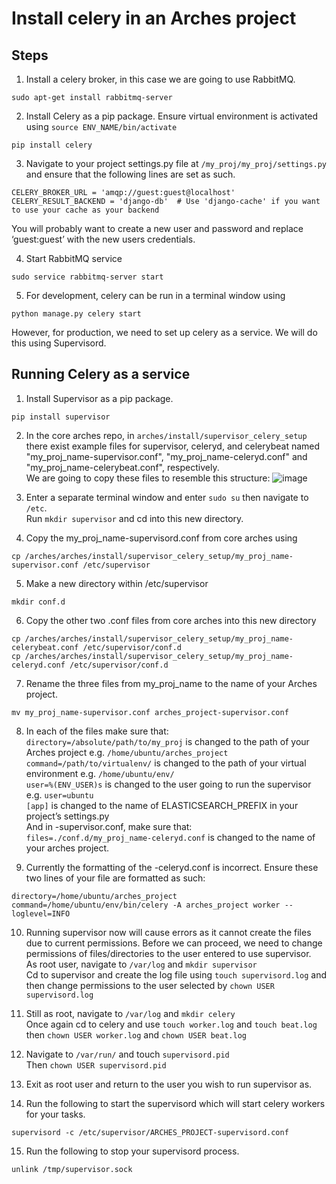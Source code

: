 # Install celery in an Arches project 

## Steps
1. Install a celery broker, in this case we are going to use RabbitMQ.

```
sudo apt-get install rabbitmq-server
```

2. Install Celery as a pip package. Ensure virtual environment is activated using `source ENV_NAME/bin/activate`

```
pip install celery
```

3. Navigate to your project settings.py file at `/my_proj/my_proj/settings.py` and ensure that the following lines are set as such.

```
CELERY_BROKER_URL = 'amqp://guest:guest@localhost'
CELERY_RESULT_BACKEND = 'django-db'  # Use 'django-cache' if you want to use your cache as your backend
```

You will probably want to create a new user and password and replace ‘guest:guest’ with the new users credentials.

4. Start RabbitMQ service

```
sudo service rabbitmq-server start
```

5. For development, celery can be run in a terminal window using

```
python manage.py celery start
```

However, for production, we need to set up celery as a service. We will do this using Supervisord.

## Running Celery as a service
1. Install Supervisor as a pip package.

```
pip install supervisor
```

2. In the core arches repo, in `arches/install/supervisor_celery_setup` there exist example files for supervisor, celeryd, and celerybeat named "my_proj_name-supervisor.conf", "my_proj_name-celeryd.conf" and "my_proj_name-celerybeat.conf", respectively.      
We are going to copy these files to resemble this structure:
![image](https://user-images.githubusercontent.com/105985664/196724278-5df73de9-284a-4ec0-91dc-093d61b9ed2d.png)

3. Enter a separate terminal window and enter `sudo su` then navigate to `/etc`.    
Run `mkdir supervisor` and cd into this new directory.

4. Copy the my_proj_name-supervisord.conf from core arches using

``` 
cp /arches/arches/install/supervisor_celery_setup/my_proj_name-supervisor.conf /etc/supervisor
```

5. Make a new directory within /etc/supervisor

```
mkdir conf.d
```

6. Copy the other two .conf files from core arches into this new directory

```
cp /arches/arches/install/supervisor_celery_setup/my_proj_name-celerybeat.conf /etc/supervisor/conf.d
cp /arches/arches/install/supervisor_celery_setup/my_proj_name-celeryd.conf /etc/supervisor/conf.d
```

7. Rename the three files from my_proj_name to the name of your Arches project.

```
mv my_proj_name-supervisor.conf arches_project-supervisor.conf
```

8. In each of the files make sure that:       
`directory=/absolute/path/to/my_proj` is changed to the path of your Arches project e.g. `/home/ubuntu/arches_project`      
`command=/path/to/virtualenv/` is changed to the path of your virtual environment e.g. `/home/ubuntu/env/`       
`user=%(ENV_USER)s` is changed to the user going to run the supervisor e.g. `user=ubuntu`       
`[app]` is changed to the name of ELASTICSEARCH_PREFIX in your project’s settings.py       
And in -supervisor.conf, make sure that:       
`files=./conf.d/my_proj_name-celeryd.conf` is changed to the name of your arches project.       

9. Currently the formatting of the -celeryd.conf is incorrect. Ensure these two lines of your file are formatted as such:

```
directory=/home/ubuntu/arches_project
command=/home/ubuntu/env/bin/celery -A arches_project worker --loglevel=INFO
```

10. Running supervisor now will cause errors as it cannot create the files due to current permissions. Before we can proceed, we need to change permissions of files/directories to the user entered to use supervisor.     
As root user, navigate to `/var/log` and `mkdir supervisor`     
Cd to supervisor and create the log file using `touch supervisord.log` and then change permissions to the user selected by `chown USER supervisord.log`

11. Still as root, navigate to `/var/log` and `mkdir celery`      
Once again cd to celery and use `touch worker.log` and `touch beat.log` then `chown USER worker.log` and `chown USER beat.log`

12. Navigate to `/var/run/` and touch `supervisord.pid`      
Then `chown USER supervisord.pid`
 
13. Exit as root user and return to the user you wish to run supervisor as.      

14. Run the following to start the supervisord which will start celery workers for your tasks.

```
supervisord -c /etc/supervisor/ARCHES_PROJECT-supervisord.conf
```

15. Run the following to stop your supervisord process.

```
unlink /tmp/supervisor.sock
```
